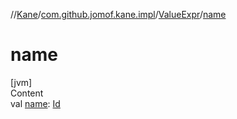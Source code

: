 //[Kane](../../index.md)/[com.github.jomof.kane.impl](../index.md)/[ValueExpr](index.md)/[name](name.md)



# name  
[jvm]  
Content  
val [name](name.md): [Id](../index.md#%5Bcom.github.jomof.kane.impl%2FId%2F%2F%2FPointingToDeclaration%2F%5D%2FClasslikes%2F-1790361778)  



